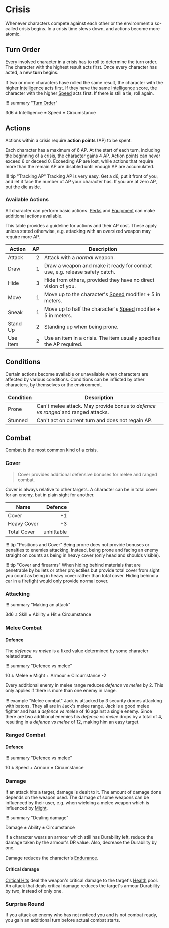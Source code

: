 # Crisis

Whenever characters compete against each other or the environment a so-called
crisis begins. In a crisis time slows down, and actions become more atomic.

## Turn Order

Every involved character in a crisis has to roll to determine the turn order.
The character with the highest result acts first. Once every character has
acted, a new **turn** begins.

If two or more characters have rolled the same result, the character with the
higher [Intelligence](/character#intelligence) acts first. If they have the same
[Intelligence](/character#intelligence) score, the character with the higher
[Speed](/character#speed) acts first. If there is still a tie, roll again.

!!! summary "[Turn Order](#turn-order)"
    <div class="formula formula-top formula-bottom">
      <span data-bracket-bottom="Base">3d6</span> ±
      <span data-bracket-top="Ability Modifier">Intelligence</span> ±
      <span data-bracket-bottom="Ability Modifier">Speed</span> ±
      <span data-bracket-top="Perks / Flaws / Race">Circumstance</span>
    </div>

## Actions

Actions within a crisis require **action points** (AP) to be spent.

Each character has a maximum of 6 AP. At the start of each turn, including the
beginning of a crisis, the character gains 4 AP. Action points can never exceed
6 or deceed 0. Exceeding AP are lost, while actions that require more than the
remain AP are disabled until enough AP are accumulated.

!!! tip "Tracking AP"
    Tracking AP is very easy. Get a d6, put it front of you, and let it face the
    number of AP your character has. If you are at zero AP, put the die aside.

### Available Actions

All character can perform basic actions. [Perks](/perks-flaws#perks) and
[Equipment](/character/equipment) can make additional actions available.

This table provides a guideline for actions and their AP cost. These apply
unless stated otherwise, e.g. attacking with an oversized weapon may require
more AP.

| Action   |   AP | Description                                                                |
|----------|-----:|----------------------------------------------------------------------------|
| Attack   |    2 | Attack with a *normal* weapon.                                             |
| Draw     |    1 | Draw a weapon and make it ready for combat use, e.g. release safety catch. |
| Hide     |    3 | Hide from others, provided they have no direct vision of you.              |
| Move     |    1 | Move up to the character's [Speed](#speed) modifier + 5 in meters.         |
| Sneak    |    1 | Move up to half the character's [Speed](#speed) modifier + 5 in meters.    |
| Stand Up |    2 | Standing up when being prone.                                              |
| Use Item |    2 | Use an item in a crisis. The item usually specifies the AP required.       |

## Conditions

Certain actions become available or unavailable when characters are affected by
various conditions. Conditions can be inflicted by other characters, by
themselves or the environment.

| Condition | Description                                                                      |
|-----------|----------------------------------------------------------------------------------|
| Prone     | Can't melee attack. May provide bonus to *defence vs ranged* and ranged attacks. |
| Stunned   | Can't act on current turn and does not regain AP.                                |

## Combat

Combat is the most common kind of a crisis.

### Cover

> Cover provides additional defensive bonuses for melee and ranged combat.

Cover is always relative to other targets. A character can be in total cover for
an enemy, but in plain sight for another.

| Name        |    Defence |
|-------------|-----------:|
| Cover       |         +1 |
| Heavy Cover |         +3 |
| Total Cover | unhittable |

!!! tip "Positions and Cover"
    Being prone does not provide bonuses or penalties to enemies attacking.
    Instead, being prone and facing an enemy straight on counts as being in
    heavy cover (only head and shoulds visible).

!!! tip "Cover and firearms"
    When hiding behind materials that are penetrable by bullets or other
    projectiles but provide total cover from sight you count as being in heavy
    cover rather than total cover. Hiding behind a car in a firefight would only
    provide normal cover.

### Attacking

!!! summary "Making an attack"
    <div class="formula formula-top formula-bottom">
      <span data-bracket-bottom="Base">3d6</span> ±
      <span data-bracket-top="Skill Modifier">Skill</span> ±
      <span data-bracket-bottom="Ability Modifier">Ability</span> ±
      <span data-bracket-top="Weapon modifier">Hit</span> ±
      <span data-bracket-bottom="Perks / Flaws / Race">Circumstance</span>
    </div>

### Melee Combat

#### Defence

The *defence vs melee* is a fixed value determined by some character related
stats.

!!! summary "Defence vs melee"
    <div class="formula formula-top formula-bottom">
      <span data-bracket-bottom="Base">10</span> ±
      <span data-bracket-top="Skill Modifier">Melee</span> ±
      <span data-bracket-bottom="Ability Modifier">Might</span> +
      <span data-bracket-top="Defence modifier">Armour</span> ±
      <span data-bracket-bottom="Perks / Flaws / Race">Circumstance</span>
      <span data-bracket-top="per additional enemy">-2</span>
    </div>

Every additional enemy in melee range reduces *defence vs melee* by 2. This only
applies if there is more than one enemy in range.

!!! example "Melee combat"
    Jack is attacked by 3 security drones attacking with batons. They all are in
    Jack's melee range. Jack is a good melee fighter and has a *defence vs
    melee* of 16 against a single enemy. Since there are two additional enemies
    his *defence vs melee* drops by a total of 4, resulting in a *defence vs
    melee* of 12, making him an easy target.

### Ranged Combat

#### Defence

!!! summary "Defence vs melee"
    <div class="formula formula-top formula-bottom">
      <span data-bracket-bottom="Base">10</span> ±
      <span data-bracket-top="Ability Modifier">Speed</span> +
      <span data-bracket-bottom="Defence modifier">Armour</span> ±
      <span data-bracket-top="Perks / Flaws / Race">Circumstance</span>
    </div>

### Damage

If an attack hits a target, damage is dealt to it. The amount of damage done
depends on the weapon used. The damage of some weapons can be influenced by
their user, e.g. when wielding a melee weapon which is influenced by
[Might](/character#might).

!!! summary "Dealing damage"
    <div class="formula formula-top formula-bottom">
        <span data-bracket-bottom="Weapon">Damage</span> ±
        <span data-bracket-top="Ability Modifier">Ability</span> ±
        <span data-bracket-bottom="Perks / Flaws / Race">Circumstance</span>
    </div>

If a character wears an armour which still has Durability left, reduce the
damage taken by the armour's DR value. Also, decrease the Durability by one.

Damage reduces the character's [Endurance](/character#endurance).

#### Critical damage

[Critical Hits](/stunts#critical-hit) deal the weapon's critical damage to the
target's [Health](/character#health) pool. An attack that deals critical damage
reduces the target's armour Durability by two, instead of only one.

### Surprise Round

If you attack an enemy who has not noticed you and is not combat ready, you gain
an additional turn before actual combat starts.